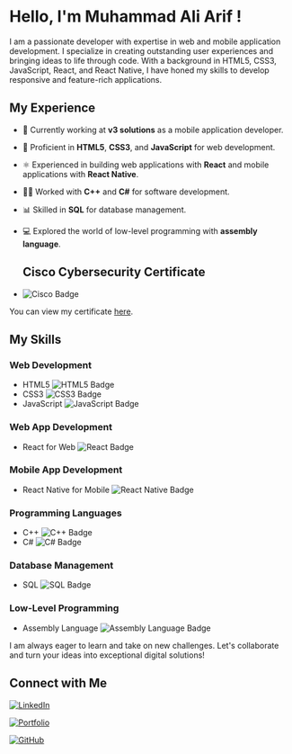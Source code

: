 # Hello, I'm Muhammad Ali Arif !

I am a passionate developer with expertise in web and mobile application development. I specialize in creating outstanding user experiences and bringing ideas to life through code. With a background in HTML5, CSS3, JavaScript, React, and React Native, I have honed my skills to develop responsive and feature-rich applications.

## My Experience

- 💼 Currently working at **v3 solutions** as a mobile application developer.
- 🚀 Proficient in **HTML5**, **CSS3**, and **JavaScript** for web development.
- ⚛️ Experienced in building web applications with **React** and mobile applications with **React Native**.
- 👨‍💻 Worked with **C++** and **C#** for software development.
- 📊 Skilled in **SQL** for database management.
- 💻 Explored the world of low-level programming with **assembly language**.

  ## Cisco Cybersecurity Certificate

- ![Cisco Badge](https://img.shields.io/badge/Cisco_Cybersecurity-Certificate-red?style=for-the-badge)

You can view my certificate [here](https://drive.google.com/file/d/1muLH1tYZGOVHyD6FbJmg1uGYum4T-AMr/view?usp=sharing).


## My Skills

### Web Development

- HTML5 ![HTML5 Badge](https://img.shields.io/badge/HTML5-E34F26?style=for-the-badge&logo=html5&logoColor=white)
- CSS3 ![CSS3 Badge](https://img.shields.io/badge/CSS3-1572B6?style=for-the-badge&logo=css3&logoColor=white)
- JavaScript ![JavaScript Badge](https://img.shields.io/badge/JavaScript-F7DF1E?style=for-the-badge&logo=javascript&logoColor=black)

### Web App Development

- React for Web ![React Badge](https://img.shields.io/badge/React-61DAFB?style=for-the-badge&logo=react&logoColor=white)
  
### Mobile App Development

- React Native for Mobile ![React Native Badge](https://img.shields.io/badge/React_Native-61DAFB?style=for-the-badge&logo=react&logoColor=white)

### Programming Languages

- C++ ![C++ Badge](https://img.shields.io/badge/C++-00599C?style=for-the-badge&logo=c%2B%2B&logoColor=white)
- C# ![C# Badge](https://img.shields.io/badge/C%23-239120?style=for-the-badge&logo=c-sharp&logoColor=white)

### Database Management

- SQL ![SQL Badge](https://img.shields.io/badge/SQL-4479A1?style=for-the-badge&logo=sql&logoColor=white)

### Low-Level Programming

- Assembly Language ![Assembly Language Badge](https://img.shields.io/badge/Assembly-000000?style=for-the-badge)

I am always eager to learn and take on new challenges. Let's collaborate and turn your ideas into exceptional digital solutions!

## Connect with Me

[![LinkedIn](https://img.shields.io/badge/LinkedIn-YourLinkedInURL-blue?style=for-the-badge&logo=linkedin)](YourLinkedInURL)

[![Portfolio](https://img.shields.io/badge/Portfolio-YourPortfolioURL-green?style=for-the-badge)](YourPortfolioURL)

[![GitHub](https://img.shields.io/badge/GitHub-YourGitHubURL-black?style=for-the-badge&logo=github)](YourGitHubURL)

